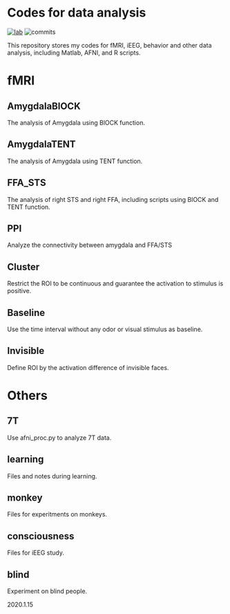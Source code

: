 # Codes for data analysis
[![lab](https://badgen.net/badge/IPCAS/Human%20Olfaction%20Lab/blue)](http://zhouw.psych.ac.cn/)
![commits](https://badgen.net/github/commits/flashsherlock/fMRIdata)

This repository stores my codes for fMRI, iEEG, behavior and other data analysis, including Matlab, AFNI, and R scripts.

# fMRI

## AmygdalaBlOCK
The analysis of Amygdala using BlOCK function.

## AmygdalaTENT
The analysis of Amygdala using TENT function.

## FFA_STS
The analysis of right STS and right FFA, including scripts using BlOCK and TENT function.

## PPI
Analyze the connectivity between amygdala and FFA/STS

## Cluster
Restrict the ROI to be continuous and guarantee the activation to stimulus is positive.

## Baseline
Use the time interval without any odor or visual stimulus as baseline.

## Invisible
Define ROI by the activation difference of invisible faces.

# Others
## 7T
Use afni_proc.py to analyze 7T data.

## learning
Files and notes during learning.

## monkey
Files for experitments on monkeys.

## consciousness
Files for iEEG study.

## blind
Experiment on blind people.

2020.1.15
